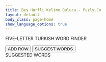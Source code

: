 ```yaml
---
title: Beş Harfli Kelime Bulucu - Puzly.Co
layout: default
body_class: page-home
show_language_options: true
---
```


<template id="guess-row-element-template">
	<style>
		input.letter-input {
			height: 48px;
			width: 48px;
			border-style: solid;
			border-width: 1px;
			border-radius: 4px;
			box-sizing: border-box;
			text-align: center;
			text-transform: capitalize;
			font-size: 2em;
			font-weight: bolder;
		}
		.letter-input-container {
			display: inline-block;
			width: 48px;
			padding: 0;
		}
		.radio-container {
			display: grid;
			grid-template-columns: 1fr 1fr 1fr;
		}
		.letter-input-container label {
			display: block;
			margin: 0;
			padding: 0;
			height: 13px;
			box-sizing: border-box;
			background-color: white;
			border-style: solid;
			border-width: 1px;
		}
		.letter-input-container input[type="radio"] {
			visibility: hidden;
			display: none;
		}
		.letter-input-container input[value="correct"] + label {
			border-color: greenyellow;
		}
		.letter-input-container input[value="exists"] + label {
			border-color: yellow;
		}
		.letter-input-container input[value="absent"] + label {
			border-color: gray;
		}
		.letter-input-container input[value="correct"]:checked + label {
			background-color: greenyellow;
		}
		.letter-input-container input[value="exists"]:checked + label {
			background-color: yellow;
		}
		.letter-input-container input[value="absent"]:checked + label {
			background-color: gray;
		}
		.letter-input-container:has(> .radio-container > input[value="correct"]:checked) > input[type="text"] {
			background-color: greenyellow;
			border-color: greenyellow;
		}
		.letter-input-container:has(> .radio-container > input[value="exists"]:checked) > input[type="text"] {
			background-color: yellow;
			border-color: yellow;
		}
		.letter-input-container:has(> .radio-container > input[value="absent"]:checked) > input[type="text"] {
			color: white;
			background-color: gray;
			border-color: gray;
		}
		/* Tooltip text */
		.tooltip + .tooltip-text {
			visibility: hidden;
			margin-top: 12px;
			margin-left: -10px;
			padding: 2px 5px;
			color: #fff;
			text-align: center;
			border-radius: 6px;
			/* Position the tooltip text - see examples below! */
			position: absolute;
			z-index: 1;
		}
		/* Show the tooltip text when you mouse over the tooltip container */
		.tooltip:hover + .tooltip-text {
			visibility: visible;
			background-color: #888;
		}
	</style>
	<div class="row-container">
		<div class="letter-input-container">
			<input type="text" maxlength="1" placeholder=" " class="letter-input" name="letter_1"/>
			<div class="radio-container">
				<input type="radio" name="state_1" value="correct" id="letter_1_correct">
				<label for="letter_1_correct" class="tooltip"></label>
				<span class="tooltip-text">correct place</span>
				<input type="radio" name="state_1" value="exists" id="letter_1_exists">
				<label for="letter_1_exists" class="tooltip"></label>
				<span class="tooltip-text">wrong place</span>
				<input type="radio" name="state_1" value="absent" id="letter_1_absent">
				<label for="letter_1_absent" class="tooltip"></label>
				<span class="tooltip-text">absent</span>
			</div>
		</div>
		<div class="letter-input-container">
			<input type="text" maxlength="1" placeholder=" " class="letter-input" name="letter_2"/>
			<div class="radio-container">
				<input type="radio" name="state_2" value="correct" id="letter_2_correct">
				<label for="letter_2_correct" class="tooltip"></label>
				<span class="tooltip-text">correct place</span>
				<input type="radio" name="state_2" value="exists" id="letter_2_exists">
				<label for="letter_2_exists" class="tooltip"></label>
				<span class="tooltip-text">wrong place</span>
				<input type="radio" name="state_2" value="absent" id="letter_2_absent">
				<label for="letter_2_absent" class="tooltip"></label>
				<span class="tooltip-text">absent</span>
			</div>
		</div>
		<div class="letter-input-container">
			<input type="text" maxlength="1" placeholder=" " class="letter-input" name="letter_3"/>
			<div class="radio-container">
				<input type="radio" name="state_3" value="correct" id="letter_3_correct">
				<label for="letter_3_correct" class="tooltip"></label>
				<span class="tooltip-text">correct place</span>
				<input type="radio" name="state_3" value="exists" id="letter_3_exists">
				<label for="letter_3_exists" class="tooltip"></label>
				<span class="tooltip-text">wrong place</span>
				<input type="radio" name="state_3" value="absent" id="letter_3_absent">
				<label for="letter_3_absent" class="tooltip"></label>
				<span class="tooltip-text">absent</span>
			</div>
		</div>
		<div class="letter-input-container">
			<input type="text" maxlength="1" placeholder=" " class="letter-input" name="letter_4"/>
			<div class="radio-container">
				<input type="radio" name="state_4" value="correct" id="letter_4_correct">
				<label for="letter_4_correct" class="tooltip"></label>
				<span class="tooltip-text">correct place</span>
				<input type="radio" name="state_4" value="exists" id="letter_4_exists">
				<label for="letter_4_exists" class="tooltip"></label>
				<span class="tooltip-text">wrong place</span>
				<input type="radio" name="state_4" value="absent" id="letter_4_absent">
				<label for="letter_4_absent" class="tooltip"></label>
				<span class="tooltip-text">absent</span>
			</div>
		</div>
		<div class="letter-input-container">
			<input type="text" maxlength="1" placeholder=" " class="letter-input" name="letter_5"/>
			<div class="radio-container">
				<input type="radio" name="state_5" value="correct" id="letter_5_correct">
				<label for="letter_5_correct" class="tooltip"></label>
				<span class="tooltip-text">correct place</span>
				<input type="radio" name="state_5" value="exists" id="letter_5_exists">
				<label for="letter_5_exists" class="tooltip"></label>
				<span class="tooltip-text">wrong place</span>
				<input type="radio" name="state_5" value="absent" id="letter_5_absent">
				<label for="letter_5_absent" class="tooltip"></label>
				<span class="tooltip-text">absent</span>
			</div>
		</div>
	</div>
</template>

<script>
	class GuessRow extends HTMLElement {
		constructor() {
			super();
			const template = document.getElementById(
				"guess-row-element-template"
			).content;
			const shadowRoot = this.attachShadow({ mode: "open" });
			shadowRoot.appendChild(template.cloneNode(true));
		}
  
		connectedCallback() {
			this.shadowRoot.addEventListener('keyup', this.handleKeyup.bind(this));
		}

		disconnectedCallback() {
			this.shadowRoot.removeEventListener('keyup', this.handleKeyup.bind(this));
		}
		
		handleKeyup(e) {
			var target = e.srcElement || e.target;
			var maxLength = parseInt(target.attributes["maxlength"].value, 10);
			var myLength = target.value.length;
			if (myLength >= maxLength) {
				var next = target.parentNode;
				while (next = next.nextElementSibling) {
					if (next == null)
						break;
					if (next.classList.contains("letter-input-container")) {
						next.firstElementChild.focus();
						break;
					}
				}
			}
			// Move to previous field if empty (user pressed backspace)
			else if (myLength === 0) {
				var previous = target;
				while (previous = previous.previousElementSibling) {
					if (previous == null)
						break;
					if (previous.tagName.toLowerCase() === "input") {
						previous.focus();
						break;
					}
				}
			}
		}
	}

	customElements.define("guess-row-element", GuessRow);

	function addRow() {
		document.getElementById("word_form").appendChild(new GuessRow);
	}

	async function handleSuggestionRequest() {
		var rowMap = readFormData();
		var result = analyzeData(rowMap);
		
		var suggestions = await generateSuggestion(result.get("correctLetters"), result.get("existingLetters"), result.get("absentLetters"));
		displaySuggestions(suggestions);
	}

	function readFormData() {
		var rowMap = new Map();
		var rowNum = 1;
		Array.prototype.slice.call(document.getElementById("word_form").childNodes).forEach(function (el) {
			if (!!el.shadowRoot) {
				rowMap.set(rowNum, this.readRowData(el.shadowRoot.childNodes));
				rowNum++;
			}
		}.bind(this));
		return rowMap;
	}

	function analyzeData(rowMap) {
		// analyze data
		let result = new Map();
		var correctLetters = new Map();
		var existingLetters = new Map();
		var absentLetters = new Array();
		result.set("correctLetters", correctLetters);
		result.set("existingLetters", existingLetters);
		result.set("absentLetters", absentLetters);
		for (let [rowNumber, fieldMap] of rowMap) {
			// loop over each letter
			for (let i = 1; i <= 5; i++) {
				let letterValue = fieldMap.get(`letter_${i}`).toUpperCase();
				if (letterValue.length == 1) {
					let stateValue = fieldMap.get(`state_${i}`);
					if (stateValue === "correct") {
						correctLetters.set(i, letterValue);
					}
					else if (stateValue === "exists") {
						if (!existingLetters.has(i)) {
							existingLetters.set(i, new Array());
						}
						let arr = existingLetters.get(i);
						if (!arr.includes(letterValue)) {
							arr.push(letterValue);
						}
					}
					else if (stateValue === "absent") {
						if (!absentLetters.includes(letterValue)) {
							absentLetters.push(letterValue);
						}
					}
				}
			}
		}
		return result;
	}

	async function generateSuggestion(correctLetters, existingLetters, absentLetters) {
		// load dictionary data
		const response = await fetch('/data/bhko/dictionary.json');
		const jsonData = await response.json();
		const dictionaryData = new Map(Object.entries(jsonData));

		let suggestions = [...dictionaryData.keys()];
		
		// filter dictionary by correct letters
		for (let [letterIndex, letterValue] of correctLetters) {
			let i = suggestions.length;
			while (i--) {
				if (!(suggestions[i].charAt(letterIndex-1) === letterValue)) { 
					suggestions.splice(i, 1);
				}
			}
		}
		
		// filter dictionary by existing letters
		for (let [letterIndex, letterArray] of existingLetters) {
			let i = suggestions.length;
			while (i--) {
				if (letterArray.includes(suggestions[i].charAt(letterIndex-1)) || !letterArray.every(item => suggestions[i].includes(item))) { 
					suggestions.splice(i, 1);
				}
			}
		}
		
		// filter dictionary by absent letters
		for (let letterValue of absentLetters) {
			let i = suggestions.length;
			while (i--) {
				if (suggestions[i].includes(letterValue)) { 
					suggestions.splice(i, 1);
				}
			}
		}
		return suggestions;
	}

	function readRowData(elements) {
		var result = new Map();
		Array.prototype.slice.call(elements).forEach(function (el) {
			if (!el.name || el.disabled || ['file', 'reset', 'submit', 'button'].indexOf(el.type) > -1) {
				if (el.childElementCount > 0) {
					result = new Map([...result, ...this.readRowData(el.childNodes)]);
				}
			}
			else if (el.type === 'select-multiple') {
				Array.prototype.slice.call(el.options).forEach(function (option) {
					if (!option.selected) return;
					result.set(el.name, option.value);
				});
			}
			else if (['checkbox', 'radio'].indexOf(el.type) >-1 && !el.checked) {
				return result;
			}
			else {
				result.set(el.name, el.value);
			}
		}.bind(this));
		return result;
	}

	function displaySuggestions(suggestions) {
		let containerDiv = document.getElementById("suggestions_slot");
		containerDiv.innerHTML = suggestions.join(", ");
	}
</script>

<section class="helper-content">
	<div class="form-container">
		<span class="title">FIVE-LETTER TURKISH WORD FINDER</span>
		<form id="word_form">
			<guess-row-element></guess-row-element>
		</form>
		<div class="button-container">
			<button type="button" onclick="addRow()">ADD ROW</button>
			<button type="button" onclick="handleSuggestionRequest()">SUGGEST WORDS</button>
		</div>
		<div class="suggestions-container">
			<span class="title">SUGGESTED WORDS</span>
			<br />
			<span id="suggestions_slot"></span>
		</div>
	</div>
</section>
